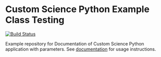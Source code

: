 # Custom Science Python Example Class Testing

[![Build Status](https://travis-ci.org/keboola/docs-custom-science-example-python-ci-testing.svg?branch=master)](https://travis-ci.org/keboola/docs-custom-science-example-python-ci-testing)

Example repository for Documentation of Custom Science Python application with parameters. See [documentation](https://developers.keboola.com/extend/custom-science/python/#integration-using-docker-compose) for usage instructions.
